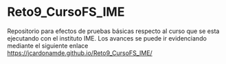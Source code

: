 # Reto9_CursoFS_IME
Repositorio para efectos de pruebas básicas respecto al curso que se esta ejecutando con el instituto IME. Los avances se puede ir evidenciando mediante el siguiente enlace https://jcardonamde.github.io/Reto9_CursoFS_IME/
